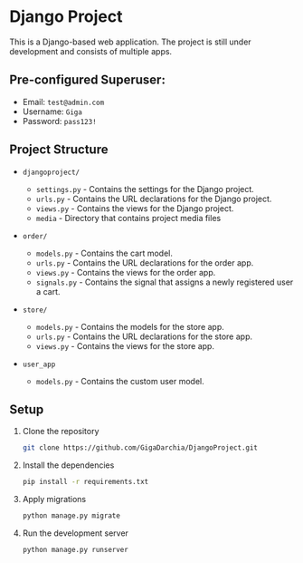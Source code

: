 # Django Project

This is a Django-based web application. The project is still under development and consists of multiple apps.

## Pre-configured Superuser:

- Email: `test@admin.com`
- Username: `Giga`
- Password: `pass123!`

## Project Structure

- `djangoproject/`
  - `settings.py` - Contains the settings for the Django project.
  - `urls.py` - Contains the URL declarations for the Django project.
  - `views.py` - Contains the views for the Django project.
  - `media` - Directory that contains project media files
  
- `order/`
  - `models.py` - Contains the cart model.
  - `urls.py` - Contains the URL declarations for the order app.
  - `views.py` - Contains the views for the order app.
  - `signals.py` - Contains the signal that assigns a newly registered user a cart.
  
- `store/`
  - `models.py` - Contains the models for the store app.
  - `urls.py` - Contains the URL declarations for the store app.
  - `views.py` - Contains the views for the store app.

- `user_app`
  - `models.py` - Contains the custom user model.


## Setup

1. Clone the repository
   ```bash
   git clone https://github.com/GigaDarchia/DjangoProject.git
   ```
2. Install the dependencies
   ```bash
   pip install -r requirements.txt
   ```
3. Apply migrations
   ```bash
   python manage.py migrate
   ```
4. Run the development server
   ```bash
   python manage.py runserver
   ```


